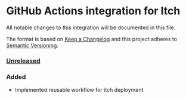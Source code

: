 # GitHub Actions integration for Itch

All notable changes to this integration will be documented in this file.

The format is based on [Keep a Changelog](http://keepachangelog.com/)
and this project adheres to [Semantic Versioning](http://semver.org/).

### [Unreleased]

### Added

- Implemented reusable workflow for itch deployment


[unreleased]: https://github.com/JervNorsk/jnt-github/compare/develop...feature/actions/itch

